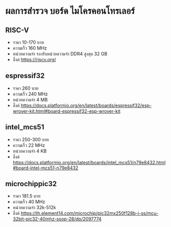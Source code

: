 # ผลการสำรวจ บอร์ด ไมโครคอนโทรเลอร์

## RISC-V
- ราคา 10-170 บาท
- ความเร็ว 160 MHz
- หน่วยความจำ รองรับหน่วยความจำ DDR4 สูงสุด 32 GB
- ลิ้งค์ https://riscv.org/

## espressif32
- ราคา 260 บาท
- ความเร็ว 240 MHz
- หน่วยความจำ 4 MB
- ลิ้งค์ https://docs.platformio.org/en/latest/boards/espressif32/esp-wrover-kit.html#board-espressif32-esp-wrover-kit

## intel_mcs51
- ราคา 250-300 บาท
- ความเร็ว  22 MHz
- หน่วยความจำ 4 KB
- ลิ้งค์ https://docs.platformio.org/en/latest/boards/intel_mcs51/n79e8432.html#board-intel-mcs51-n79e8432

## microchippic32
- ราคา 181.5 บาท
- ความเร็ว  40 MHz
- หน่วยความจำ 32k-512k
- ลิ้งค์ https://th.element14.com/microchip/pic32mx250f128b-i-ss/mcu-32bit-pic32-40mhz-ssop-28/dp/2097774
